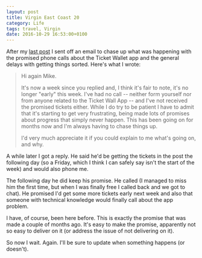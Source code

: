 ```yaml
---
layout: post
title: Virgin East Coast 20
category: Life
tags: travel, Virgin
date: 2016-10-29 16:53:00+0100
---
```


After my [last post](/2016/10/27/virgin_east_coast_19.html) I sent off an
email to chase up what was happening with the promised phone calls about the
Ticket Wallet app and the general delays with getting things sorted. Here's
what I wrote:

> Hi again Mike.
>
> It's now a week since you replied and, I think it's fair to note, it's no
> longer "early" this week. I've had no call -- neither form yourself nor
> from anyone related to the Ticket Wall App -- and I've not received the
> promised tickets either. While I do try to be patient I have to admit that
> it's starting to get very frustrating, being made lots of promises about
> progress that simply never happen. This has been going on for months now
> and I'm always having to chase things up.
>
> I'd very much appreciate it if you could explain to me what's going on,
> and why.

A while later I got a reply. He said he'd be getting the tickets in the post
the following day (so a Friday, which I think I can safely say isn't the
start of the week) and would also phone me.

The following day he did keep his promise. He called (I managed to miss him
the first time, but when I was finally free I called back and we got to
chat). He promised I'd get some more tickets early next week and also that
someone with technical knowledge would finally call about the app problem.

I have, of course, been here before. This is exactly the promise that was
made a couple of months ago. It's easy to make the promise, apparently not
so easy to deliver on it (or address the issue of not delivering on it).

So now I wait. Again. I'll be sure to update when something happens (or
doesn't).

[//]: # (2016-10-29-virgin_east_coast_20.md ends here)
